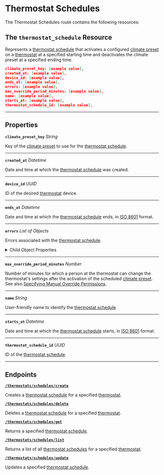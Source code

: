 # Thermostat Schedules

The Thermostat Schedules route contains the following resources:

## The `thermostat_schedule` Resource

Represents a [thermostat schedule](../../../capability-guides/thermostats/creating-and-managing-thermostat-schedules.md) that activates a configured [climate preset](../../../capability-guides/thermostats/creating-and-managing-climate-presets/README.md) on a [thermostat](https://docs.seam.co/latest/capability-guides/thermostats) at a specified starting time and deactivates the climate preset at a specified ending time.

```json
climate_preset_key: [example value],
created_at: [example value],
device_id: [example value],
ends_at: [example value],
errors: [example value],
max_override_period_minutes: [example value],
name: [example value],
starts_at: [example value],
thermostat_schedule_id: [example value],
```

---

## Properties

**`climate_preset_key`** *String*

Key of the [climate preset](../../../capability-guides/thermostats/creating-and-managing-climate-presets/README.md) to use for the [thermostat schedule](../../../capability-guides/thermostats/creating-and-managing-thermostat-schedules.md).


---

**`created_at`** *Datetime*

Date and time at which the [thermostat schedule](../../../capability-guides/thermostats/creating-and-managing-thermostat-schedules.md) was created.


---

**`device_id`** *UUID*

ID of the desired [thermostat](https://docs.seam.co/latest/capability-guides/thermostats) device.


---

**`ends_at`** *Datetime*

Date and time at which the [thermostat schedule](../../../capability-guides/thermostats/creating-and-managing-thermostat-schedules.md) ends, in [ISO 8601](https://www.iso.org/iso-8601-date-and-time-format.html) format.


---

**`errors`** *List* *of Objects*

Errors associated with the [thermostat schedule](../../../capability-guides/thermostats/creating-and-managing-thermostat-schedules.md).

<details>

<summary>Child Object Properties</summary>

- <strong><code>error_code</code></strong> <i>String</i>

  Unique identifier of the type of error. Enables quick recognition and categorization of the issue.



- <strong><code>message</code></strong> <i>String</i>

  Detailed description of the error. Provides insights into the issue and potentially how to rectify it.


</details>


---

**`max_override_period_minutes`** *Number*

Number of minutes for which a person at the thermostat can change the thermostat's settings after the activation of the scheduled [climate preset](../../../capability-guides/thermostats/creating-and-managing-climate-presets/README.md). See also [Specifying Manual Override Permissions](../../../capability-guides/thermostats/creating-and-managing-thermostat-schedules.md#specifying-manual-override-permissions).


---

**`name`** *String*

User-friendly name to identify the [thermostat schedule](../../../capability-guides/thermostats/creating-and-managing-thermostat-schedules.md).


---

**`starts_at`** *Datetime*

Date and time at which the [thermostat schedule](../../../capability-guides/thermostats/creating-and-managing-thermostat-schedules.md) starts, in [ISO 8601](https://www.iso.org/iso-8601-date-and-time-format.html) format.


---

**`thermostat_schedule_id`** *UUID*

ID of the [thermostat schedule](../../../capability-guides/thermostats/creating-and-managing-thermostat-schedules.md).


---

## Endpoints


[**`/thermostats/schedules/create`**](./create.md)

Creates a [thermostat schedule](../../../capability-guides/thermostats/creating-and-managing-thermostat-schedules.md) for a specified [thermostat](https://docs.seam.co/latest/capability-guides/thermostats).


[**`/thermostats/schedules/delete`**](./delete.md)

Deletes a [thermostat schedule](../../../capability-guides/thermostats/creating-and-managing-thermostat-schedules.md) for a specified [thermostat](https://docs.seam.co/latest/capability-guides/thermostats).


[**`/thermostats/schedules/get`**](./get.md)

Returns a specified [thermostat schedule](../../../capability-guides/thermostats/creating-and-managing-thermostat-schedules.md).


[**`/thermostats/schedules/list`**](./list.md)

Returns a list of all [thermostat schedules](../../../capability-guides/thermostats/creating-and-managing-thermostat-schedules.md) for a specified [thermostat](https://docs.seam.co/latest/capability-guides/thermostats).


[**`/thermostats/schedules/update`**](./update.md)

Updates a specified [thermostat schedule](../../../capability-guides/thermostats/creating-and-managing-thermostat-schedules.md).


